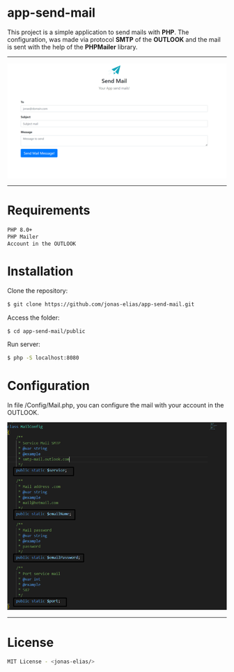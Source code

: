 # app-send-mail

This project is a simple application to send mails with <strong>PHP</strong>. The configuration, was made via protocol <strong>SMTP</strong> of the <strong>OUTLOOK</strong> and the mail is sent with the help of the <strong>PHPMailer</strong> library.

<hr>

<img src="./public/images/layout.png">

<hr>

# Requirements
    PHP 8.0+
    PHP Mailer
    Account in the OUTLOOK

# Installation

Clone the repository:
```bash
$ git clone https://github.com/jonas-elias/app-send-mail.git
```

Access the folder:
```bash
$ cd app-send-mail/public 
```
Run server:
```bash
$ php -S localhost:8080
```

# Configuration

In file /Config/Mail.php, you can configure the mail with your account in the OUTLOOK.

<img src="./public/images/config.png">

<hr>

# License
```bash
MIT License - <jonas-elias/>
```